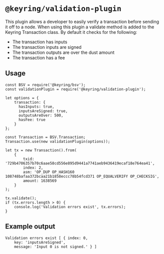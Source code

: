 # `@keyring/validation-plugin`

This plugin allows a developer to easily verify a transaction before sending it off to a node.  When using this plugin a validate method is added to the Keyring Transaction class.  By default it checks for the following:
* The transaction has inputs
* The transaction inputs are signed
* The transaction outputs are over the dust amount
* The transaction has a fee


## Usage

```
const BSV = require('@keyring/bsv');
const validationPlugin = require('@keyring/validation-plugin');

let options = {
    transaction: {
      hasInputs: true,
      inputsAreSigned: true,
      outputsAreOver: 500,
      hasFee: true
    }
};

const Transaction = BSV.Transaction;
Transaction.use(new validationPlugin(options));

let tx = new Transaction().from(
    {
        txid: '729b4706357b70c6aae58cd556e895d9441a7741aeb9436419ecaf18e764ea41',
        index: 2,
        asm: 'OP_DUP OP_HASH160 108748bafaa372bcaa21b1858eccc78b54fcd371 OP_EQUALVERIFY OP_CHECKSIG',
        amount: 1638569
    }
);

tx.validate();
if (tx.errors.length > 0) {
    console.log('Validation errors exist', tx.errors);
}
```

## Example output

```
Validation errors exist [ { index: 0,
    key: 'inputsAreSigned',
    message: 'Input 0 is not signed.' } ]
```
